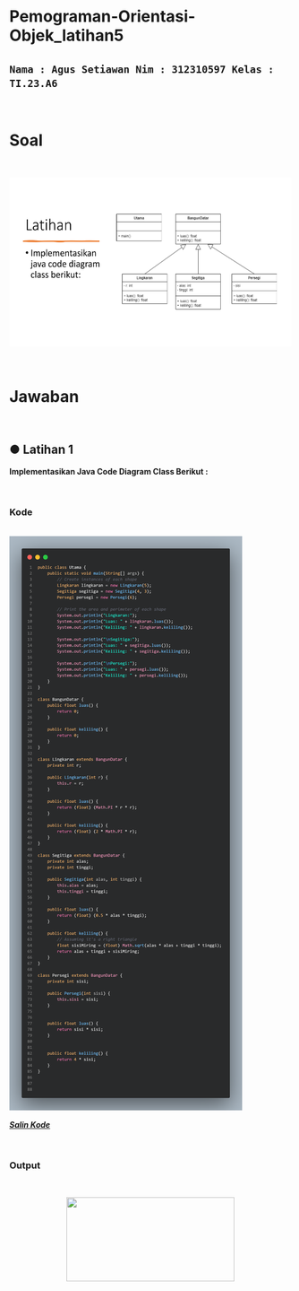 # Pemograman-Orientasi-Objek_latihan5

## `Nama : Agus Setiawan Nim : 312310597 Kelas : TI.23.A6`


</br>

# Soal

</br>

<p align="center"> <img src="Dokumentasi/Assets/Screenshot%202024-10-27%20003840.png" height="300" width="550"> </p>

</br>

# Jawaban

</br>

## ● Latihan 1

**Implementasikan Java Code Diagram Class Berikut :**

<br/>

### Kode

<br/>

<img src="Dokumentasi/Assets/code.png">

<a href=https://github.com/AgusSetiawn/Pemograman-Orientasi-Objek_latihan5/blob/main/Dokumentasi/Kode%20Java/Utama.java><strong><i>Salin Kode</i></strong></a>

<br/>

### Output

<br/>

<p align="center"> <img src="Dokumentasi/Assets/Screenshot%202024-10-24%20002217.png" height="150" width="300"> </p>

<br/>
